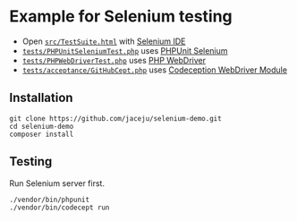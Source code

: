 # Example for Selenium testing

* Open [`src/TestSuite.html`](src/TestSuite.html) with [Selenium IDE](http://docs.seleniumhq.org/projects/ide/)
* [`tests/PHPUnitSeleniumTest.php`](tests/PHPUnitSeleniumTest.php) uses [PHPUnit Selenium](https://github.com/giorgiosironi/phpunit-selenium)
* [`tests/PHPWebDriverTest.php`](tests/PHPWebDriverTest.php) uses [PHP WebDriver](https://github.com/instaclick/php-webdriver)
* [`tests/acceptance/GitHubCept.php`](tests/acceptance/GitHubCept.php) uses [Codeception WebDriver Module](http://codeception.com/docs/modules/WebDriver)

## Installation

```
git clone https://github.com/jaceju/selenium-demo.git
cd selenium-demo
composer install
```

## Testing

Run Selenium server first.

```
./vendor/bin/phpunit
./vendor/bin/codecept run
```
